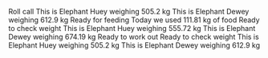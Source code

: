 Roll call
This is Elephant Huey weighing 505.2 kg
This is Elephant Dewey weighing 612.9 kg
Ready for feeding
Today we used 111.81 kg of food
Ready to check weight
This is Elephant Huey weighing 555.72 kg
This is Elephant Dewey weighing 674.19 kg
Ready to work out
Ready to check weight
This is Elephant Huey weighing 505.2 kg
This is Elephant Dewey weighing 612.9 kg